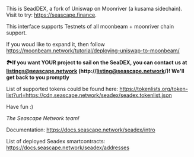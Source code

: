 This is SeadDEX, a fork of Uniswap on Moonriver (a kusama sidechain). Visit to try: https://seascape.finance.

This interface supports Testnets of all moonbeam + moonriver chain support.

If you woud like to expand it, then follow https://moonbeam.network/tutorial/deploying-uniswap-to-moonbeam/

**🏞If you want YOUR project to sail on the SeaDEX, you can contact us at listings@seascape.network (http://listing@seascape.network/)! We'll get back to you promptly**

List of supported tokens could be found here:
https://tokenlists.org/token-list?url=https://cdn.seascape.network/seadex/seadex.tokenlist.json

Have fun :)

*The Seascape Network team!*

Documentation: https://docs.seascape.network/seadex/intro

List of deployed Seadex smartcontracts: https://docs.seascape.network/seadex/addresses
